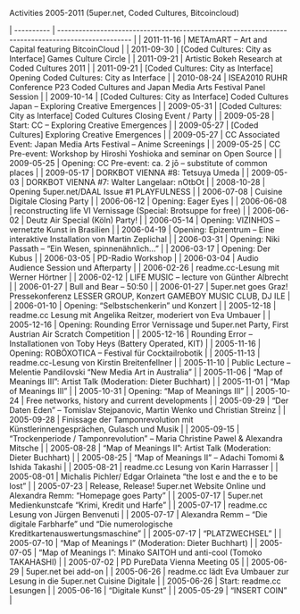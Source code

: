 Activities 2005-2011 (5uper.net, Coded Cultures, Bitcoincloud)

| ---------- | -------------------------------------------------------------------------------------------------- |
| 2011-11-16 | METAmART – Art and Capital featuring BitcoinCloud                                                  |
| 2011-09-30 | [Coded Cultures: City as Interface] Games Culture Circle                                           |
| 2011-09-21 | Artistic Bokeh Research at Coded Cultures 2011                                                     | 
| 2011-09-21 | [Coded Cultures: City as Interface] Opening Coded Cultures: City as Interface                      |
| 2010-08-24 | ISEA2010 RUHR Conference P23 Coded Cultures and Japan Media Arts Festival Panel Session            |
| 2009-10-14 | [Coded Cultures: City as Interface] Coded Cultures Japan – Exploring Creative Emergences           |
| 2009-05-31 | [Coded Cultures: City as Interface] Coded Cultures Closing Event / Party                           |
| 2009-05-28 | Start: CC – Exploring Creative Emergences                                                          |
| 2009-05-27 | [Coded Cultures] Exploring Creative Emergences                                                     |
| 2009-05-27 | CC Associated Event: Japan Media Arts Festival – Anime Screenings                                  |
| 2009-05-25 | CC Pre-event: Workshop by Hiroshi Yoshioka and seminar on Open Source                              |
| 2009-05-25 | Opening: CC Pre-event: ca. 2 jō – substitute of common places                                      |
| 2009-05-17 | DORKBOT VIENNA #8: Tetsuya Umeda                                                                   |
| 2009-05-03 | DORKBOT VIENNA #7: Walter Langelaar: nOtbOt                                                        |
| 2008-10-28 | Opening 5uper.net/DAAL Issue #1 PLAYFULNESS                                                        |
| 2006-07-08 | Cuisine Digitale Closing Party                                                                     |
| 2006-06-12 | Opening: Eager Eyes                                                                                |
| 2006-06-08 | reconstructing life VI Vernissage (Special: Brotsuppe for free)                                    |
| 2006-06-02 | Deutz Air Special (Köln) Party!                                                                    |
| 2006-05-14 | Opening: VIZINHOS – vernetzte Kunst in Brasilien                                                   |
| 2006-04-19 | Opening: Epizentrum – Eine interaktive Installation von Martin Zeplichal                           |
| 2006-03-31 | Opening: Niki Passath – “Ein Wesen, spinnenähnlich…”                                               |
| 2006-03-17 | Opening: Der Kubus                                                                                 |
| 2006-03-05 | PD-Radio Workshop                                                                                  |
| 2006-03-04 | Audio Audience Session und Afterparty                                                              |
| 2006-02-26 | readme.cc-Lesung mit Werner Hörtner                                                                |
| 2006-02-12 | LIFE MUSIC – lecture von Günther Albrecht                                                          |
| 2006-01-27 | Bull and Bear – 50:50                                                                              |
| 2006-01-27 | 5uper.net goes Graz! Pressekonferenz LESSER GROUP, Konzert GAMEBOY MUSIC CLUB, DJ ILE              |
| 2006-01-10 | Opening: “Selbstschenkerin” und Konzert                                                            |
| 2005-12-18 | readme.cc Lesung mit Angelika Reitzer, moderiert von Eva Umbauer                                   |
| 2005-12-16 | Opening: Rounding Error Vernissage und 5uper.net Party, First Austrian Air Scratch Competition     |
| 2005-12-16 | Rounding Error – Installationen von Toby Heys (Battery Operated, KIT)                              |
| 2005-11-16 | Opening: ROBÖXOTICA – Festival für Cocktailrobotik                                                 |
| 2005-11-13 | readme.cc-Lesung von Kirstin Breitenfellner                                                        |
| 2005-11-10 | Public Lecture – Melentie Pandilovski “New Media Art in Australia”                                 |
| 2005-11-06 | “Map of Meanings III”: Artist Talk (Moderation: Dieter Buchhart)                                   |
| 2005-11-01 | “Map of Meanings III”                                                                              |
| 2005-10-31 | Opening: “Map of Meanings III”                                                                     |
| 2005-10-24 | Free networks, history and current developments                                                    |
| 2005-09-29 | “Der Daten Eden” – Tomislav Stejpanovic, Martin Wenko und Christian Streinz                        |
| 2005-09-28 | Finissage der Tamponrevolution mit Künstlerinnengesprächen, Gulasch und Musik                      |
| 2005-09-15 | “Trockenperiode / Tamponrevolution” – Maria Christine Pawel & Alexandra Mitsche                    |
| 2005-08-28 | “Map of Meanings II”: Artist Talk (Moderation: Dieter Buchhart)                                    |
| 2005-08-25 | “Map of Meanings II” – Adachi Tomomi & Ishida Takashi                                              |
| 2005-08-21 | readme.cc Lesung von Karin Harrasser                                                               |
| 2005-08-01 | Michalis Pichler/ Edgar Orlaineta “the lost e and the e to be lost”                                |
| 2005-07-23 | Release, Release! 5uper.net Website Online und Alexandra Remm: “Homepage goes Party”               |
| 2005-07-17 | 5uper.net Medienkunstcafe “Krimi, Kredit und Harfe”                                                |
| 2005-07-17 | readme.cc Lesung von Jürgen Benvenuti                                                              |
| 2005-07-17 | Alexandra Remm – “Die digitale Farbharfe” und “Die numerologische Kreditkartenauswertungsmaschine” |
| 2005-07-17 | “PLATZWECHSEL”                                                                                     |
| 2005-07-10 | “Map of Meanings I” (Moderation: Dieter Buchhart)                                                  |
| 2005-07-05 | “Map of Meanings I”: Minako SAITOH und anti-cool (Tomoko TAKAHASHI)                                |
| 2005-07-02 | PD PureData Vienna Meeting 05                                                                      |
| 2005-06-29 | 5uper.net bei add-on                                                                               |
| 2005-06-26 | readme.cc lädt Eva Umbauer zur Lesung in die 5uper.net Cuisine Digitale                            |
| 2005-06-26 | Start: readme.cc Lesungen                                                                          |
| 2005-06-16 | “Digitale Kunst”                                                                                   |
| 2005-05-29 | “INSERT COIN”                                                                                      |
